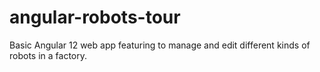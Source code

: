 # angular-robots-tour
Basic Angular 12 web app featuring to manage and edit different kinds of robots in a factory.
